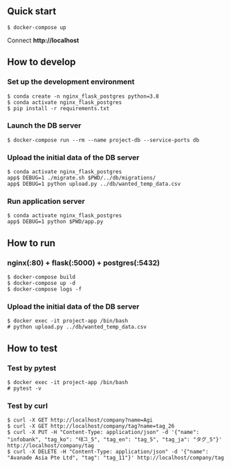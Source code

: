 ## Quick start

```shell
$ docker-compose up
```
Connect **http://localhost**

## How to develop

### Set up the development environment

```shell
$ conda create -n nginx_flask_postgres python=3.8
$ conda activate nginx_flask_postgres
$ pip install -r requirements.txt
```

### Launch the DB server

```shell
$ docker-compose run --rm --name project-db --service-ports db
```

### Upload the initial data of the DB server

```shell
$ conda activate nginx_flask_postgres
app$ DEBUG=1 ./migrate.sh $PWD/../db/migrations/
app$ DEBUG=1 python upload.py ../db/wanted_temp_data.csv
```

### Run application server

```shell
$ conda activate nginx_flask_postgres
app$ DEBUG=1 python $PWD/app.py
```

## How to run

### nginx(:80) + flask(:5000) + postgres(:5432)

```shell
$ docker-compose build
$ docker-compose up -d
$ docker-compose logs -f
```

### Upload the initial data of the DB server

```shell
$ docker exec -it project-app /bin/bash
# python upload.py ../db/wanted_temp_data.csv
```

## How to test

### Test by pytest

```shell
$ docker exec -it project-app /bin/bash
# pytest -v
```

### Test by curl

```shell
$ curl -X GET http://localhost/company?name=Agi
$ curl -X GET http://localhost/company/tag?name=tag_26
$ curl -X PUT -H "Content-Type: application/json" -d '{"name": "infobank", "tag_ko": "태그_5", "tag_en": "tag_5", "tag_ja": "タグ_5"}' http://localhost/company/tag
$ curl -X DELETE -H "Content-Type: application/json" -d '{"name": "Avanade Asia Pte Ltd", "tag": "tag_11"}' http://localhost/company/tag
```
